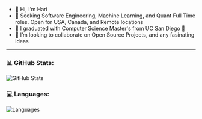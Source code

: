 - 👋 Hi, I’m Hari
- 👀 Seeking Software Engineering, Machine Learning, and Quant Full Time roles. Open for USA, Canada, and Remote locations
- 🌱 I graduated with Computer Science Master's from UC San Diego 🧸
- 💞️ I’m looking to collaborate on Open Source Projects, and any fasinating ideas

---

### 📊 GitHub Stats:
![GitHub Stats](https://github-readme-stats.vercel.app/api?username=harivamsi9&show_icons=true&theme=radical)

### 💻 Languages:
![Languages](https://github-readme-stats.vercel.app/api/top-langs/?username=harivamsi9&layout=compact)


<!---
harivamsi9/harivamsi9 is a ✨ special ✨ repository because its `README.md` (this file) appears on your GitHub profile.
You can click the Preview link to take a look at your changes.
--->
